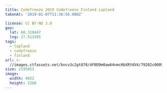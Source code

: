 ```yaml
---
title: Codefreeze 2019 Codefreeze Finland Lapland
takenAt: '2019-01-07T11:36:56.000Z'

license: CC BY-ND 3.0
geo:
  lat: 68.318447
  lng: 27.513305
tags:
  - lapland
  - codefreeze
  - finland
url: >-
  //images.ctfassets.net/bncv3c2gt878/4F0D9m0aw64nmcHbXRYdV4/79202c0009a19033ed406ea461177fd0/codefreeze-2019-codefreeze-finland-lapland_31796866257_o
size: 2195053
image:
  width: 4032
  height: 2268
---
```

